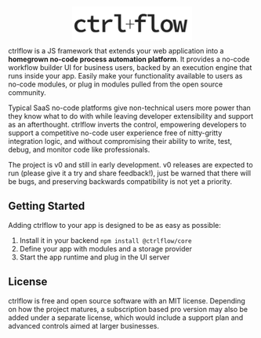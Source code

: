 <p align="center" style="margin-bottom: -5px">
  <img width="245" height="70" src="./docs/assets/Logo.PNG">
</p>

ctrlflow is a JS framework that extends your web application into a **homegrown no-code process automation platform**. It provides a no-code workflow builder UI for business users, backed by an execution engine that runs inside your app. Easily make your functionality available to users as no-code modules, or plug in modules pulled from the open source community.

Typical SaaS no-code platforms give non-technical users more power than they know what to do with while leaving developer extensibility and support as an afterthought. ctrlflow inverts the control, empowering developers to support a competitive no-code user experience free of nitty-gritty integration logic, and without compromising their ability to write, test, debug, and monitor code like professionals.

The project is v0 and still in early development. v0 releases are expected to run (please give it a try and share feedback!), just be warned that there will be bugs, and preserving backwards compatibility is not yet a priority.

## Getting Started

Adding ctrlflow to your app is designed to be as easy as possible:

1) Install it in your backend `npm install @ctrlflow/core`
2) Define your app with modules and a storage provider
3) Start the app runtime and plug in the UI server

## License

ctrlflow is free and open source software with an MIT license. Depending on how the project matures, a subscription based pro version may also be added under a separate license, which would include a support plan and advanced controls aimed at larger businesses.
